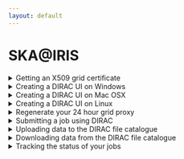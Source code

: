 ```yaml
---
layout: default
---
```


# SKA@IRIS

<details>
  <summary markdown="span"> Getting an X509 grid certificate </summary>
 
  TBD
  
</details>

<details>
  <summary markdown="span"> Creating a DIRAC UI on Windows</summary>
 
  Ha ha ha ha ha ha ha ha ha (etc.)
  
</details>

<details>
  <summary markdown="span"> Creating a DIRAC UI on Mac OSX</summary>
 
  Once you have created a Linux virtual machine you should ssh into it and follow the steps below for creating a DIRAC UI on a Linux machine.
</details>

<details>
  <summary markdown="span"> Creating a DIRAC UI on Linux</summary>
 
 <hr>
 
  There are three steps to making your own machine a DIRAC UI. You only ever need to do this once. There are three scripts that you will need: [runMeForCertAndKey](https://raw.githubusercontent.com/as595/SKA-IRIS/master/DIRACUI/runMeForCertAndKey), [InstallDirac.sh](https://raw.githubusercontent.com/as595/SKA-IRIS/master/DIRACUI/InstallDirac.sh) and [SetGridProxy](https://raw.githubusercontent.com/as595/SKA-IRIS/master/DIRACUI/SetGridProxy).
  
  * The first step is to activate your grid certificate and obtain a grid key: 
  
  ```bash
  ./runMeForCertAndKey /path/to/mycert.p12
  ```
  The script will ask you for your password **four times**. Yes, you read that correctly, *four times*. It will create a directory called <code>.globus</code> and put its outputs in there.

  * The second step is to install DIRAC and set your grid proxy, telling it you'e part of the skatelescope.eu VO:

  ```bash
  ./InstallDirac.sh
  ```

  * Finally you need to source the DIRAC init scripts depending on what shell do you use:

  ```bash
  # For bash
  source ./dirac_ui/bashrc

  # For tcsh
  source ./dirac_ui/tcshrc
  ```
  You can then copy the contents of the DIRAC UI .bashrc into the .bashrc in your home area so that it is automatically called every time you log in or open a new terminal.

  At this point you should be all set up. You can test that things work by starting the DIRAC file catalogue client:

  ```bash
  dirac-dms-filecatalog-cli
  ```
  <hr>
  
</details>

<details>
  <summary markdown="span"> Regenerate your 24 hour grid proxy</summary>
 
  ```bash
  ./SetGridProxy
  ```
</details>

<details>
  <summary markdown="span"> Submitting a job using DIRAC </summary>
 
  <hr>
  
  Jobs are submitted to DIRAC using a string command in the DIRAC *job description language* (jdl). Typically this is wrapped in a script that makes it easier to visualise all the elements of the string. An example of a full job submission script is shown in [eMERLIN-CP-jobsubmit](./submitjob.md).
  
  <h3 id="header">Tags</h3>

  If you want to submit a high memory (1.5TB) job to one of the IRIS fat nodes, your JDL should specify:
  
  ```python
  jdl += 'Tags = "nordugrid-Condor-himem";\n'
  ```
  
  If you want to submit a standard 8-core job to IRIS, your JDL should specify:
  
  ```python
  jdl += 'Tags = "8Processors";\n'
  ```
  
  <hr>

   Alternatively, jobs can be submitted using the Python Dirac API. This makes easier your job submissions and script configuration. An example of a full submission script using the Dirac API can be found in [eMERLIN-jobsubmit-API](./submit_job_API.md). The documentation for the Dirac API Job methods can be found here [API-Methods](https://dirac.readthedocs.io/en/latest/CodeDocumentation/Interfaces/API/Job.html).
   
   <h3 id="header">Methods</h3>

    ```python
    # First create your job object
    job = Job()

    # Then we can use the methods
    # Setting the name of the job
    job.setName('my job name')
    
    # Setting the platform
    job.setPlatform('EL7')
    
    # Adding your tags, they have to be set as a list of strings.
    tags = ['nordugrid-Condor-himem', '8Processors']
    job.setTag(tags)

    # Set destination site
    job.setDestination('LCG.UKI-NORTHGRID-MAN-HEP.uk')
    
    # Set the executable and its arguments (arguments must be in a single string)
    job.setExecutable('/bin/echo', arguments='hello')
    ```
  <hr>
  
</details>

<details>
  <summary markdown="span"> Uploading data to the DIRAC file catalogue </summary>
  
  <hr>
  
  From your DIRAC UI you can add a dataset to the DIRAC file catalogue using the <code>dirac-dms-add-file</code> command. This example uploads the local file <code>myfile.txt</code> to the file catalogue on the Manchester HEP storage, where it is renamed <code>newfile.txt</code> and placed in the user directory in an individual user's folder. User folders have the format <code>firstname.lastname</code>.
  
  ```bash
  dirac-dms-add-file /skatelescope.eu/users/m/my.name/newfile.txt /path/to/myfile.txt UKI-NORTHGRID-MAN-HEP-disk
  ```
 <hr>
 
</details>

<details>
  <summary markdown="span"> Downloading data from the DIRAC file catalogue </summary>
 
</details>

<details>
  <summary markdown="span"> Tracking the status of your jobs </summary>
 
</details>
